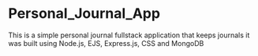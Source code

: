 # Personal_Journal_App
This is a simple personal journal fullstack application that keeps journals it was built using Node.js, EJS, Express.js, CSS and MongoDB
